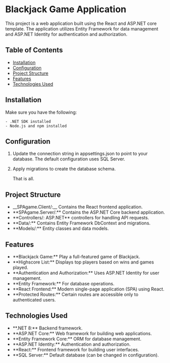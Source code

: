 # Blackjack Game Application

This project is a web application built using the React and ASP.NET core template. The application utilizes Entity Framework for data management and ASP.NET Identity for authentication and authorization.

## Table of Contents

- [Installation](#installation)
- [Configuration](#configuration)
- [Project Structure](#project-structure)
- [Features](#features)
- [Technologies Used](#technologies-used)

## Installation

Make sure you have the following:

    - .NET SDK installed
    - Node.js and npm installed

## Configuration

1. Update the connection string in appsettings.json to point to your database. The default configuration uses SQL Server.
2. Apply migrations to create the database schema.

   That is all.

## Project Structure
<ul>
 <li>__SPAgame.Client/:__ Contains the React frontend application.</li>
 <li>**SPAgame.Server/:** Contains the ASP.NET Core backend application.</li>
 <li>**Controllers/: ASP.NET** controllers for handling API requests.</li>
 <li>**Data/:** Contains Entity Framework DbContext and migrations.</li>
 <li>**Models/:** Entity classes and data models.</li>
</ul>

## Features 
<ul>
    <li>**Blackjack Game:** Play a full-featured game of Blackjack.</li>
    <li>**Highscore List:** Displays top players based on wins and games played. </li>
    <li>**Authentication and Authorization:** Uses ASP.NET Identity for user management.</li>
    <li>**Entity Framework:** For database operations.</li>
    <li>**React Frontend:** Modern single-page application (SPA) using React.</li>
    <li>**Protected Routes:** Certain routes are accessible only to authenticated users.</li>
</ul>

## Technologies Used
<ul>
    <li>**.NET 8:** Backend framework.</li>
    <li>**ASP.NET Core:** Web framework for building web applications.</li>
    <li>**Entity Framework Core:** ORM for database management.</li>
    <li>**ASP.NET Identity:** Authentication and authorization.</li>
    <li>**React:** Frontend framework for building user interfaces.</li>
    <li>**SQL Server:** Default database (can be changed in configuration).</li>
</ul>
